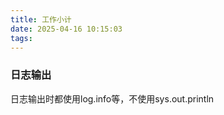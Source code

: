 ```yaml
---
title: 工作小计
date: 2025-04-16 10:15:03
tags:
---
```


### 日志输出
日志输出时都使用log.info等，不使用sys.out.println

